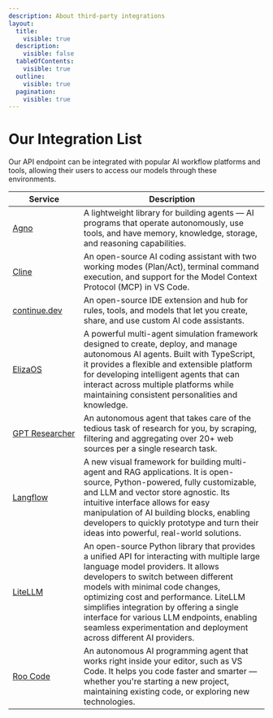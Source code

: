 ```yaml
---
description: About third-party integrations
layout:
  title:
    visible: true
  description:
    visible: false
  tableOfContents:
    visible: true
  outline:
    visible: true
  pagination:
    visible: true
---
```


# Our Integration List

Our API endpoint can be integrated with popular AI workflow platforms and tools, allowing their users to access our models through these environments.

<table><thead><tr><th width="124">Service</th><th>Description</th></tr></thead><tbody><tr><td><a href="agno.md">Agno</a></td><td>A lightweight library for building agents — AI programs that operate autonomously, use tools, and have memory, knowledge, storage, and reasoning capabilities.</td></tr><tr><td><a href="cline.md">Cline</a></td><td>An open-source AI coding assistant with two working modes (Plan/Act), terminal command execution, and support for the Model Context Protocol (MCP) in VS Code.</td></tr><tr><td><a href="continue.dev.md">continue.dev</a></td><td>An open-source IDE extension and hub for rules, tools, and models that let you create, share, and use custom AI code assistants.</td></tr><tr><td><a href="elizaos.md">ElizaOS</a></td><td>A powerful multi-agent simulation framework designed to create, deploy, and manage autonomous AI agents. Built with TypeScript, it provides a flexible and extensible platform for developing intelligent agents that can interact across multiple platforms while maintaining consistent personalities and knowledge.</td></tr><tr><td><a href="gpt-researcher-gptr.md">GPT Researcher</a></td><td>An autonomous agent that takes care of the tedious task of research for you, by scraping, filtering and aggregating over 20+ web sources per a single research task.</td></tr><tr><td><a href="langflow.md">Langflow</a></td><td>A new visual framework for building multi-agent and RAG applications. It is open-source, Python-powered, fully customizable, and LLM and vector store agnostic. Its intuitive interface allows for easy manipulation of AI building blocks, enabling developers to quickly prototype and turn their ideas into powerful, real-world solutions.</td></tr><tr><td><a href="litellm.md">LiteLLM</a></td><td>An open-source Python library that provides a unified API for interacting with multiple large language model providers. It allows developers to switch between different models with minimal code changes, optimizing cost and performance. LiteLLM simplifies integration by offering a single interface for various LLM endpoints, enabling seamless experimentation and deployment across different AI providers.</td></tr><tr><td><a href="roo-code.md">Roo Code</a></td><td>An autonomous AI programming agent that works right inside your editor, such as VS Code. It helps you code faster and smarter — whether you're starting a new project, maintaining existing code, or exploring new technologies.</td></tr></tbody></table>
